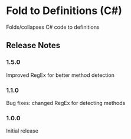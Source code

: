 # Fold to Definitions (C#)

Folds/collapses C# code to definitions

## Release Notes

### 1.5.0

Improved RegEx for better method detection

### 1.1.0

Bug fixes: changed RegEx for detecting methods

### 1.0.0

Initial release